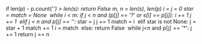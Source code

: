 if len(p) - p.count('*') > len(s):
return False
m, n = len(s), len(p)
i = j = 0
star = match = None
​
while i < m:
if j < n and (p[j] == '?' or s[i] == p[j]):
i += 1
j += 1
​
elif j < n and p[j] == '*':
star = j
j += 1
match = i
​
elif star is not None:
j = star + 1
match += 1
i = match
​
else:
return False
​
while j<n and p[j] == '*':
j += 1
return j == n